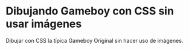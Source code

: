 # Dibujando Gameboy con CSS sin usar imágenes

Dibujar con CSS la típica Gameboy Original sin hacer uso de imágenes.
